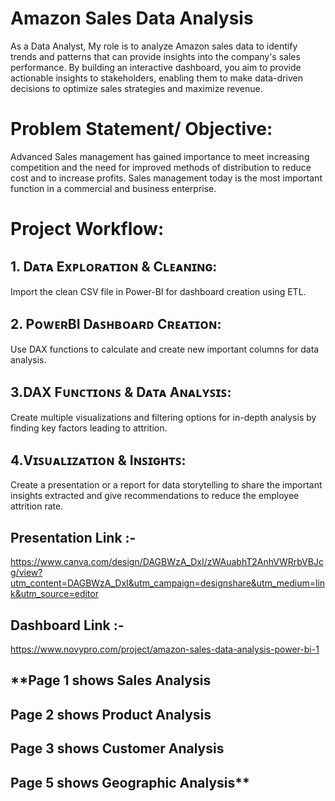 # **Amazon Sales Data Analysis**  
As a Data Analyst, My role is to analyze Amazon sales data to identify trends and patterns that can provide insights into the company's sales performance. 
By building an interactive dashboard, you aim to provide actionable insights to stakeholders, enabling them to make data-driven decisions to optimize sales strategies and maximize revenue.

 # **Problem Statement/ Objective:**  

Advanced Sales management has gained importance to meet increasing competition and the need for improved methods of distribution to reduce cost and to increase profits. Sales management today is the most important function in a commercial and business enterprise.

# **Project Workflow:**  
## **1. Dᴀᴛᴀ Exᴘʟᴏʀᴀᴛɪᴏɴ & Cʟᴇᴀɴɪɴɢ:**  
Import the clean CSV file in Power-BI for dashboard creation using ETL.  
## **2. PᴏᴡᴇʀBI Dᴀꜱʜʙᴏᴀʀᴅ Cʀᴇᴀᴛɪᴏɴ:**  
Use DAX functions to calculate and create new important columns for data analysis.  
## **3.DAX Fᴜɴᴄᴛɪᴏɴꜱ & Dᴀᴛᴀ Aɴᴀʟʏꜱɪꜱ:**  
Create multiple visualizations and filtering options for in-depth analysis by finding key factors leading to attrition.  
## **4.Vɪꜱᴜᴀʟɪᴢᴀᴛɪᴏɴ & Iɴꜱɪɢʜᴛꜱ:**  
Create a presentation or a report for data storytelling to share the important insights extracted and give recommendations to reduce the employee attrition rate.  

## **Presentation Link :-**  
https://www.canva.com/design/DAGBWzA_DxI/zWAuabhT2AnhVWRrbVBJcg/view?utm_content=DAGBWzA_DxI&utm_campaign=designshare&utm_medium=link&utm_source=editor    
## **Dashboard Link :-**  
https://www.novypro.com/project/amazon-sales-data-analysis-power-bi-1    

## **Page 1 shows Sales Analysis
## Page 2 shows Product Analysis
## Page 3 shows Customer Analysis
## Page 5 shows Geographic Analysis**
